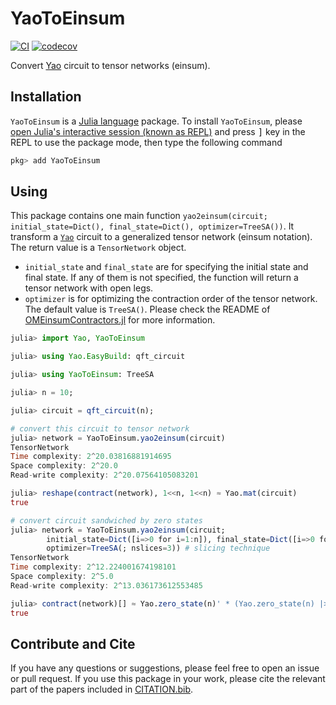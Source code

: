 # YaoToEinsum

[![CI](https://github.com/QuantumBFS/YaoToEinsum.jl/workflows/CI/badge.svg)](https://github.com/QuantumBFS/YaoToEinsum.jl/actions)
[![codecov](https://codecov.io/gh/QuantumBFS/YaoToEinsum.jl/graph/badge.svg?token=ZwzRcQCksQ)](https://codecov.io/gh/QuantumBFS/YaoToEinsum.jl)

Convert [Yao](https://github.com/QuantumBFS/Yao.jl) circuit to tensor networks (einsum).

## Installation

`YaoToEinsum` is a [Julia language](https://julialang.org/) package. To install `YaoToEinsum`, please [open Julia's interactive session (known as REPL)](https://docs.julialang.org/en/v1/manual/getting-started/) and press <kbd>]</kbd> key in the REPL to use the package mode, then type the following command

```julia
pkg> add YaoToEinsum
```

## Using
This package contains one main function `yao2einsum(circuit; initial_state=Dict(), final_state=Dict(), optimizer=TreeSA())`.
It transform a [`Yao`](https://github.com/QuantumBFS/Yao.jl) circuit to a generalized tensor network (einsum notation).  The return value is a `TensorNetwork` object.

* `initial_state` and `final_state` are for specifying the initial state and final state.
If any of them is not specified, the function will return a tensor network with open legs.
* `optimizer` is for optimizing the contraction order of the tensor network. The default value is `TreeSA()`. Please check the README of [OMEinsumContractors.jl](https://github.com/TensorBFS/OMEinsumContractionOrders.jl) for more information.

```julia
julia> import Yao, YaoToEinsum

julia> using Yao.EasyBuild: qft_circuit

julia> using YaoToEinsum: TreeSA

julia> n = 10;

julia> circuit = qft_circuit(n);

# convert this circuit to tensor network
julia> network = YaoToEinsum.yao2einsum(circuit)
TensorNetwork
Time complexity: 2^20.03816881914695
Space complexity: 2^20.0
Read-write complexity: 2^20.07564105083201

julia> reshape(contract(network), 1<<n, 1<<n) ≈ Yao.mat(circuit)
true

# convert circuit sandwiched by zero states
julia> network = YaoToEinsum.yao2einsum(circuit;
        initial_state=Dict([i=>0 for i=1:n]), final_state=Dict([i=>0 for i=1:n]),
        optimizer=TreeSA(; nslices=3)) # slicing technique
TensorNetwork
Time complexity: 2^12.224001674198101
Space complexity: 2^5.0
Read-write complexity: 2^13.036173612553485

julia> contract(network)[] ≈ Yao.zero_state(n)' * (Yao.zero_state(n) |> circuit)
true
```

## Contribute and Cite
If you have any questions or suggestions, please feel free to open an issue or pull request.
If you use this package in your work, please cite the relevant part of the papers included in [CITATION.bib](CITATION.bib).